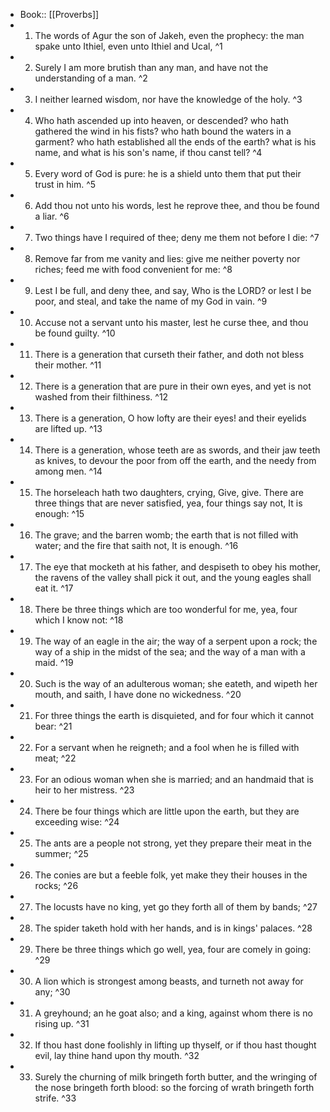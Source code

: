 - Book:: [[Proverbs]]
- 1. The words of Agur the son of Jakeh, even the prophecy: the man spake unto Ithiel, even unto Ithiel and Ucal, ^1
- 2. Surely I am more brutish than any man, and have not the understanding of a man. ^2
- 3. I neither learned wisdom, nor have the knowledge of the holy. ^3
- 4. Who hath ascended up into heaven, or descended? who hath gathered the wind in his fists? who hath bound the waters in a garment? who hath established all the ends of the earth? what is his name, and what is his son's name, if thou canst tell? ^4
- 5. Every word of God is pure: he is a shield unto them that put their trust in him. ^5
- 6. Add thou not unto his words, lest he reprove thee, and thou be found a liar. ^6
- 7. Two things have I required of thee; deny me them not before I die: ^7
- 8. Remove far from me vanity and lies: give me neither poverty nor riches; feed me with food convenient for me: ^8
- 9. Lest I be full, and deny thee, and say, Who is the LORD? or lest I be poor, and steal, and take the name of my God in vain. ^9
- 10. Accuse not a servant unto his master, lest he curse thee, and thou be found guilty. ^10
- 11. There is a generation that curseth their father, and doth not bless their mother. ^11
- 12. There is a generation that are pure in their own eyes, and yet is not washed from their filthiness. ^12
- 13. There is a generation, O how lofty are their eyes! and their eyelids are lifted up. ^13
- 14. There is a generation, whose teeth are as swords, and their jaw teeth as knives, to devour the poor from off the earth, and the needy from among men. ^14
- 15. The horseleach hath two daughters, crying, Give, give. There are three things that are never satisfied, yea, four things say not, It is enough: ^15
- 16. The grave; and the barren womb; the earth that is not filled with water; and the fire that saith not, It is enough. ^16
- 17. The eye that mocketh at his father, and despiseth to obey his mother, the ravens of the valley shall pick it out, and the young eagles shall eat it. ^17
- 18. There be three things which are too wonderful for me, yea, four which I know not: ^18
- 19. The way of an eagle in the air; the way of a serpent upon a rock; the way of a ship in the midst of the sea; and the way of a man with a maid. ^19
- 20. Such is the way of an adulterous woman; she eateth, and wipeth her mouth, and saith, I have done no wickedness. ^20
- 21. For three things the earth is disquieted, and for four which it cannot bear: ^21
- 22. For a servant when he reigneth; and a fool when he is filled with meat; ^22
- 23. For an odious woman when she is married; and an handmaid that is heir to her mistress. ^23
- 24. There be four things which are little upon the earth, but they are exceeding wise: ^24
- 25. The ants are a people not strong, yet they prepare their meat in the summer; ^25
- 26. The conies are but a feeble folk, yet make they their houses in the rocks; ^26
- 27. The locusts have no king, yet go they forth all of them by bands; ^27
- 28. The spider taketh hold with her hands, and is in kings' palaces. ^28
- 29. There be three things which go well, yea, four are comely in going: ^29
- 30. A lion which is strongest among beasts, and turneth not away for any; ^30
- 31. A greyhound; an he goat also; and a king, against whom there is no rising up. ^31
- 32. If thou hast done foolishly in lifting up thyself, or if thou hast thought evil, lay thine hand upon thy mouth. ^32
- 33. Surely the churning of milk bringeth forth butter, and the wringing of the nose bringeth forth blood: so the forcing of wrath bringeth forth strife. ^33
